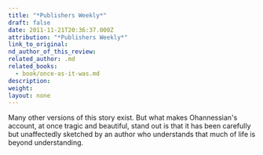 ```yaml
---
title: "*Publishers Weekly*"
draft: false
date: 2011-11-21T20:36:37.000Z
attribution: "*Publishers Weekly*"
link_to_original:
nd_author_of_this_review:
related_author: .md
related_books:
  - book/once-as-it-was.md
description:
weight:
layout: none
---
```

Many other versions of this story exist. But what makes Ohannessian's account, at once tragic and beautiful, stand out is that it has been carefully but unaffectedly sketched by an author who understands that much of life is beyond understanding.

